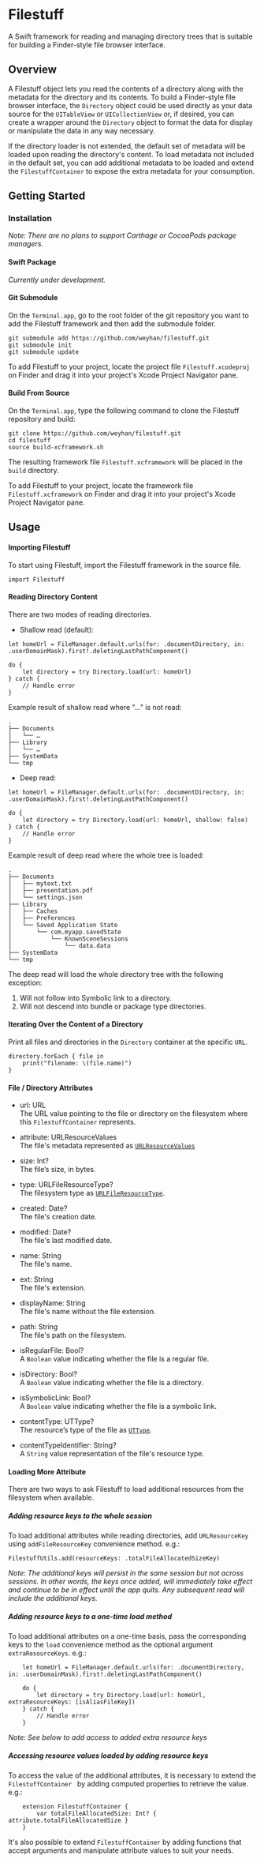# Filestuff

A Swift framework for reading and managing directory trees that is suitable for building a Finder-style file browser interface.

## Overview

A Filestuff object lets you read the contents of a directory along with the metadata for the directory and its contents. To build a Finder-style file browser interface, the `Directory` object could be used directly as your data source for the `UITableView` or `UICollectionView` or, if desired, you can create a wrapper around the `Directory` object to format the data for display or manipulate the data in any way necessary. 

If the directory loader is not extended, the default set of metadata will be loaded upon reading the directory's content. To load metadata not included in the default set, you can add additional metadata to be loaded and extend the `FilestuffContainer` to expose the extra metadata for your consumption.

## Getting Started

### Installation

_Note: There are no plans to support Carthage or CocoaPods package managers._

#### Swift Package

_Currently under development._

#### Git Submodule

On the `Terminal.app`, go to the root folder of the git repository you want to add the Filestuff framework and then add the submodule folder.

```
git submodule add https://github.com/weyhan/filestuff.git
git submodule init
git submodule update
```

To add Filestuff to your project, locate the project file `Filestuff.xcodeproj` on Finder and drag it into your project's Xcode Project Navigator pane.

#### Build From Source

On the `Terminal.app`, type the following command to clone the Filestuff repository and build:

```
git clone https://github.com/weyhan/filestuff.git
cd filestuff
source build-xcframework.sh
```

The resulting framework file `Filestuff.xcframework` will be placed in the `build` directory.

To add Filestuff to your project, locate the framework file `Filestuff.xcframework` on Finder and drag it into your project's Xcode Project Navigator pane.

## Usage

#### Importing Filestuff

To start using Filestuff, import the Filestuff framework in the source file.

```
import Filestuff
```

#### Reading Directory Content

There are two modes of reading directories.

* Shallow read (default):

```
let homeUrl = FileManager.default.urls(for: .documentDirectory, in: .userDomainMask).first!.deletingLastPathComponent()

do {
	let directory = try Directory.load(url: homeUrl)
} catch {
	// Handle error
}
```

Example result of shallow read where "…" is not read:

```
.
├── Documents
│   └── …
├── Library
│   └── …
├── SystemData
└── tmp
```

* Deep read:

```
let homeUrl = FileManager.default.urls(for: .documentDirectory, in: .userDomainMask).first!.deletingLastPathComponent()

do {
	let directory = try Directory.load(url: homeUrl, shallow: false)
} catch {
	// Handle error
}
```

Example result of deep read where the whole tree is loaded:

```
.
├── Documents
│   ├── mytext.txt
│   ├── presentation.pdf
│   └── settings.json
├── Library
│   ├── Caches
│   ├── Preferences
│   └── Saved Application State
│       └── com.myapp.savedState
│           └── KnownSceneSessions
│               └── data.data
├── SystemData
└── tmp
```

The deep read will load the whole directory tree with the following exception:

1. Will not follow into Symbolic link to a directory.
2. Will not descend into bundle or package type directories.

#### Iterating Over the Content of a Directory

Print all files and directories in the `Directory` container at the specific `URL`.

```
directory.forEach { file in 
	print("filename: \(file.name)")
}
```

#### File / Directory Attributes

* url: URL<br/> The URL value pointing to the file or directory on the filesystem where this `FilestuffContainer` represents.

* attribute: URLResourceValues<br/>The file's metadata represented as [`URLResourceValues`](https://developer.apple.com/documentation/foundation/urlresourcevalues)

* size: Int?<br/>The file’s size, in bytes.

* type: URLFileResourceType?<br/>The filesystem type as [`URLFileResourceType`](https://developer.apple.com/documentation/foundation/urlfileresourcetype).

* created: Date?<br/>The file's creation date.

* modified: Date?<br/>The file's last modified date.

* name: String<br/>The file's name.

* ext: String<br/>The file's extension.

* displayName: String<br/>The file's name without the file extension.

* path: String<br/>The file's path on the filesystem.

* isRegularFile: Bool?<br/>A `Boolean` value indicating whether the file is a regular file.

* isDirectory: Bool?<br/>A `Boolean` value indicating whether the file is a directory.

* isSymbolicLink: Bool?<br/>A `Boolean` value indicating whether the file is a symbolic link.

* contentType: UTType?<br/>The resource’s type of the file as [`UTType`](https://developer.apple.com/documentation/uniformtypeidentifiers/uttype).

* contentTypeIdentifier: String?<br/>A `String` value representation of the file's resource type.


#### Loading More Attribute

There are two ways to ask Filestuff to load additional resources from the filesystem when available.

##### Adding resource keys to the whole session

To load additional attributes while reading directories, add `URLResourceKey` using `addFileResourceKey` convenience method. e.g.:

```
FilestuffUtils.add(resourceKeys: .totalFileAllocatedSizeKey)

```

_Note: The additional keys will persist in the same session but not across sessions. In other words, the keys once added, will immediately take effect and continue to be in effect until the app quits. Any subsequent read will include the additional keys._

##### Adding resource keys to a one-time load method

To load additional attributes on a one-time basis, pass the corresponding keys to the `load` convenience method as the optional argument `extraResourceKeys`. e.g.:

```
	let homeUrl = FileManager.default.urls(for: .documentDirectory, in: .userDomainMask).first!.deletingLastPathComponent()

	do {
		let directory = try Directory.load(url: homeUrl, extraResourceKeys: [isAliasFileKey])
	} catch {
		// Handle error
	}
```
_Note: See below to add access to added extra resource keys_

##### Accessing resource values loaded by adding resource keys

To access the value of the additional attributes, it is necessary to extend the `FilestuffContainer ` by adding computed properties to retrieve the value. e.g.:

```
	extension FilestuffContainer {
		var totalFileAllocatedSize: Int? { attribute.totalFileAllocatedSize } 
	}
```

It's also possible to extend `FilestuffContainer` by adding functions that accept arguments and manipulate attribute values to suit your needs.
